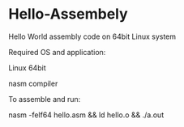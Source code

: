# Hello-Assembely
Hello World assembly code on 64bit Linux system 

Required OS and application:

Linux 64bit

nasm compiler

To assemble and run:

nasm -felf64 hello.asm && ld hello.o && ./a.out
